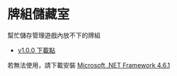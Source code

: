 # 牌組儲藏室

幫忙儲存管理遊戲內放不下的牌組

* [v1.0.0 下載點](https://drive.google.com/open?id=1cwn_F83mi1WCWjSckiUt0eNyrKhYotDc)

若無法使用，請下載安裝 [Microsoft .NET Framework 4.6.1](https://www.microsoft.com/zh-tw/download/details.aspx?id=49982)

